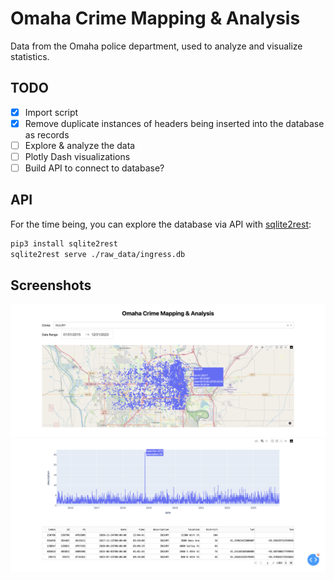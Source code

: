# Omaha Crime Mapping & Analysis

Data from the Omaha police department, used to analyze and visualize statistics.

## TODO

- [x] Import script
- [x] Remove duplicate instances of headers being inserted into the database as records
- [ ] Explore & analyze the data
- [ ] Plotly Dash visualizations
- [ ] Build API to connect to database?

## API

For the time being, you can explore the database via API with
[sqlite2rest](https://github.com/nside/sqlite2rest):

```sh
pip3 install sqlite2rest
sqlite2rest serve ./raw_data/ingress.db
```

## Screenshots

![](./screenshots/dashboard_01.png)
![](./screenshots/dashboard_02.png)
